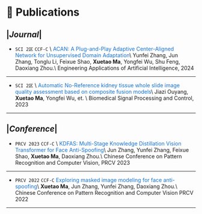 
# 📝 Publications 
## |*Journal*|

- ```SCI 2区``` ```CCF-C``` \\
<span style="color: #1772d0;">ACAN: A Plug-and-Play Adaptive Center-Aligned Network for Unsupervised Domain Adaptation</span>\\
Yunfei Zhang, Jun Zhang, Tonglu Li, Feixue Shao, **Xuetao Ma**, Yongfei Wu, Shu Feng, Daoxiang Zhou.\\
Engineering Applications of Artificial Intelligence, 2024
---

- ``SCI 2区`` \\
<span style="color: #1772d0;">Automatic No-Reference kidney tissue whole slide image quality assessment based on composite fusion models</span>\\
Jiazi Ouyang, **Xuetao Ma**, Yongfei Wu, et. \\
Biomedical Signal Processing and Control, 2023
---

## |*Conference*|
- ``PRCV 2023`` ``CCF-C`` \\
<span style="color: #1772d0;">KDFAS: Multi-Stage Knowledge Distillation Vision Transformer for Face Anti-Spoofing</span>\\
Jun Zhang, Yunfei Zhang, Feixue Shao, **Xuetao Ma**, Daoxiang Zhou.\\
Chinese Conference on Pattern Recognition and Computer Vision, PRCV 2023
---

- ``PRCV 2022`` ``CCF-C`` <span style="color: #1772d0;">Exploring masked image modeling for face anti-spoofing</span>\\
 **Xuetao Ma**, Jun Zhang, Yunfei Zhang, Daoxiang Zhou.\\
 Chinese Conference on Pattern Recognition and Computer Vision PRCV 2022
---

